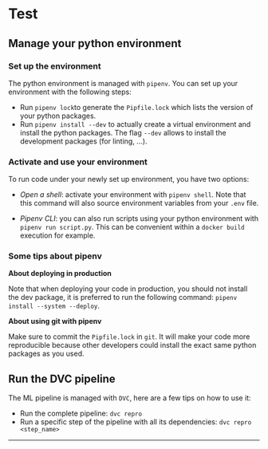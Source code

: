 # Test

## Manage your python environment

### Set up the environment
The python environment is managed with `pipenv`. You can set up your environment with the following steps:

- Run `pipenv lock`to generate the `Pipfile.lock` which lists the version of your python packages.
- Run `pipenv install --dev` to actually create a virtual environment and install the python packages. The flag `--dev` allows to install the development packages (for linting, ...).



### Activate and use your environment

To run code under your newly set up environment, you have two options:

- *Open a shell*: activate your environment with `pipenv shell`. Note that this command will also source environment variables from your `.env` file.

- *Pipenv CLI*: you can also run scripts using your python environment with `pipenv run script.py`. This can be convenient within a `docker build` execution for example.


### Some tips about pipenv

**About deploying in production**

Note that when deploying your code in production, you should not install the dev package, it is preferred to run the following command: `pipenv install --system --deploy`.

**About using git with pipenv**

Make sure to commit the `Pipfile.lock` in `git`. It will make your code more reproducible because other developers could install the exact same python packages as you used.


## Run the DVC pipeline

The ML pipeline is managed with `DVC`, here are a few tips on how to use it:

- Run the complete pipeline: `dvc repro`
- Run a specific step of the pipeline with all its dependencies: `dvc repro <step_name>`



---
